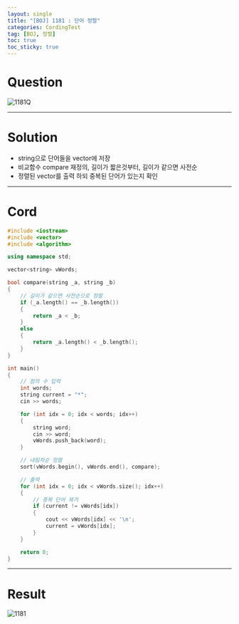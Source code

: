 ```yaml
---
layout: single
title: "[BOJ] 1181 : 단어 정렬"
categories: CordingTest
tag: [BOJ, 정렬]
toc: true
toc_sticky: true
---
```


# Question
![1181Q](https://user-images.githubusercontent.com/97664446/169301602-f642aebc-108b-49c4-8f29-72785d146332.PNG)

***

# Solution
- string으로 단어들을 vector에 저장
- 비교함수 compare 재정의, 길이가 짧은것부터, 길이가 같으면 사전순
- 정렬된 vector를 출력 하되 중복된 단어가 있는지 확인

***

# Cord
```c++
#include <iostream>
#include <vector>
#include <algorithm>

using namespace std;

vector<string> vWords;

bool compare(string _a, string _b)
{
	// 길이가 같으면 사전순으로 정렬
	if (_a.length() == _b.length())
	{
		return _a < _b;
	}
	else
	{
		return _a.length() < _b.length();
	}
}

int main()
{
	// 점의 수 입력
	int words;
	string current = "*";
	cin >> words;

	for (int idx = 0; idx < words; idx++)
	{
		string word;
		cin >> word;
		vWords.push_back(word);
	}

	// 내림차순 정렬
	sort(vWords.begin(), vWords.end(), compare);

	// 출력
	for (int idx = 0; idx < vWords.size(); idx++)
	{
		// 중복 단어 제거
		if (current != vWords[idx])
		{
			cout << vWords[idx] << '\n';
			current = vWords[idx];
		}
	}

	return 0;
}
```

***

# Result
![1181](https://user-images.githubusercontent.com/97664446/169301624-6b5aeb7b-8233-48f6-abac-08a44ac10ef8.PNG)
